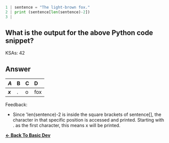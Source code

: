 ```python
1 | sentence = "The light-brown fox."
2 | print (sentence[len(sentence)-2])
3 | 
```

## What is the output for the above Python code snippet?

KSAs: 42

## Answer
| ***A*** | B | C | D |
| :--- | :--- | :--- | :--- |
| ***x*** | . | o | fox |


Feedback:

- Since 'len(sentence)-2 is inside the square brackets of sentence[], the character in that specific position is accessed and printed. Starting with . as the first character, this means x will be printed.

[**<- Back To Basic Dev**](../../../Basic_Dev.md)


